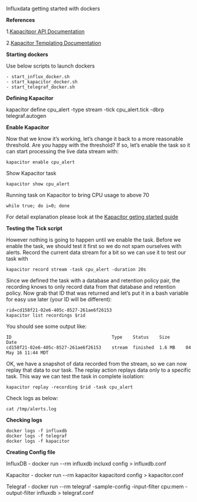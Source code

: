 Influxdata getting started with dockers

**References**

1.[Kapacitpor API Documentation](https://docs.influxdata.com/kapacitor/v1.2/api/api)

2.[Kapacitor Templating Documentation](https://docs.influxdata.com/kapacitor/v1.2/examples/template_tasks/)


**Starting dockers**

Use below scripts to launch dockers

    - start_influx_docker.sh
    - start_kapacitor_docker.sh
    - start_telegraf_docker.sh



**Defining Kapacitor**

kapacitor define cpu_alert -type stream -tick cpu_alert.tick -dbrp telegraf.autogen


**Enable Kapacitor**

Now that we know it’s working, let’s change it back to a more reasonable
threshold. Are you happy with the threshold? If so, let’s enable the task so it
can start processing the live data stream with:
```
kapacitor enable cpu_alert
```
Show Kapacitor task       
```
kapacitor show cpu_alert
```
Running task on Kapacitor to bring CPU usage to above 70
```
while true; do i=0; done
```

For detail explanation please look at the [Kapacitor geting started
guide](https://docs.influxdata.com/kapacitor/v1.2/introduction/getting_started/)

**Testing the Tick script**

However nothing is going to happen until we enable the task. Before we enable
the task, we should test it first so we do not spam ourselves with alerts.
Record the current data stream for a bit so we can use it to test our task with

```
kapacitor record stream -task cpu_alert -duration 20s
```

Since we defined the task with a database and retention policy pair, the
recording knows to only record data from that database and retention policy. Now
grab that ID that was returned and let’s put it in a bash variable for easy use
later (your ID will be different):

```
rid=cd158f21-02e6-405c-8527-261ae6f26153
kapacitor list recordings $rid
```
You should see some output like:
```
ID                                      Type    Status    Size      Date
cd158f21-02e6-405c-8527-261ae6f26153    stream  finished  1.6 MB    04 May 16 11:44 MDT
```

OK, we have a snapshot of data recorded from the stream, so we can now replay
that data to our task. The replay action replays data only to a specific task.
This way we can test the task in complete isolation:
```
kapacitor replay -recording $rid -task cpu_alert
```

Check logs as below:
```
cat /tmp/alerts.log
```

**Checking logs**
```
docker logs -f influxdb
docker logs -f telegraf
docker logs -f kapacitor

```

**Creating Config file**

InfluxDB  - docker run --rm influxdb incluxd config > influxdb.conf

Kapacitor - docker run --rm kapacitor kapacitord config > kapacitor.conf

Telegraf  - docker run --rm telegraf -sample-config -input-filter cpu:mem -output-filter influxdb > telegraf.conf
